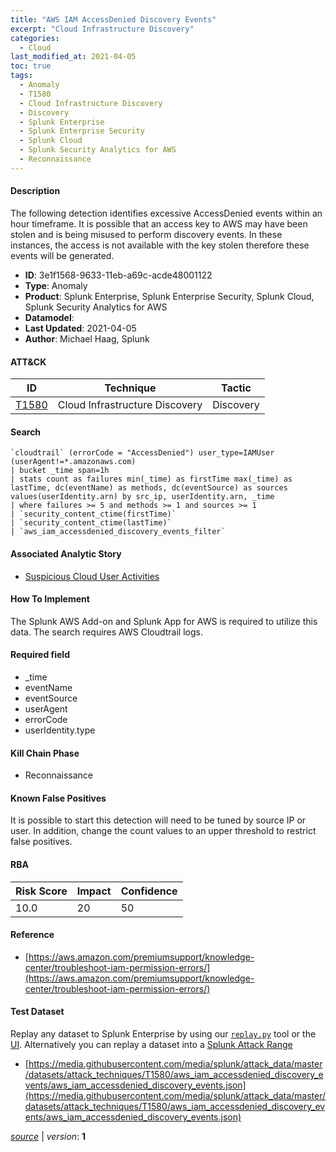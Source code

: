 ```yaml
---
title: "AWS IAM AccessDenied Discovery Events"
excerpt: "Cloud Infrastructure Discovery"
categories:
  - Cloud
last_modified_at: 2021-04-05
toc: true
tags:
  - Anomaly
  - T1580
  - Cloud Infrastructure Discovery
  - Discovery
  - Splunk Enterprise
  - Splunk Enterprise Security
  - Splunk Cloud
  - Splunk Security Analytics for AWS
  - Reconnaissance
---
```




#### Description

The following detection identifies excessive AccessDenied events within an hour timeframe. It is possible that an access key to AWS may have been stolen and is being misused to perform discovery events. In these instances, the access is not available with the key stolen therefore these events will be generated.

- **ID**: 3e1f1568-9633-11eb-a69c-acde48001122
- **Type**: Anomaly
- **Product**: Splunk Enterprise, Splunk Enterprise Security, Splunk Cloud, Splunk Security Analytics for AWS
- **Datamodel**: 
- **Last Updated**: 2021-04-05
- **Author**: Michael Haag, Splunk


#### ATT&CK

| ID          | Technique   | Tactic       |
| ----------- | ----------- |--------------|
| [T1580](https://attack.mitre.org/techniques/T1580/) | Cloud Infrastructure Discovery | Discovery |


#### Search

```
`cloudtrail` (errorCode = "AccessDenied") user_type=IAMUser (userAgent!=*.amazonaws.com) 
| bucket _time span=1h 
| stats count as failures min(_time) as firstTime max(_time) as lastTime, dc(eventName) as methods, dc(eventSource) as sources values(userIdentity.arn) by src_ip, userIdentity.arn, _time 
| where failures >= 5 and methods >= 1 and sources >= 1 
| `security_content_ctime(firstTime)` 
| `security_content_ctime(lastTime)` 
| `aws_iam_accessdenied_discovery_events_filter`
```

#### Associated Analytic Story
* [Suspicious Cloud User Activities](/stories/suspicious_cloud_user_activities)


#### How To Implement
The Splunk AWS Add-on and Splunk App for AWS is required to utilize this data. The search requires AWS Cloudtrail logs.

#### Required field
* _time
* eventName
* eventSource
* userAgent
* errorCode
* userIdentity.type


#### Kill Chain Phase
* Reconnaissance


#### Known False Positives
It is possible to start this detection will need to be tuned by source IP or user. In addition, change the count values to an upper threshold to restrict false positives.



#### RBA

| Risk Score  | Impact      | Confidence   |
| ----------- | ----------- |--------------|
| 10.0 | 20 | 50 |



#### Reference

* [https://aws.amazon.com/premiumsupport/knowledge-center/troubleshoot-iam-permission-errors/](https://aws.amazon.com/premiumsupport/knowledge-center/troubleshoot-iam-permission-errors/)



#### Test Dataset
Replay any dataset to Splunk Enterprise by using our [`replay.py`](https://github.com/splunk/attack_data#using-replaypy) tool or the [UI](https://github.com/splunk/attack_data#using-ui).
Alternatively you can replay a dataset into a [Splunk Attack Range](https://github.com/splunk/attack_range#replay-dumps-into-attack-range-splunk-server)

* [https://media.githubusercontent.com/media/splunk/attack_data/master/datasets/attack_techniques/T1580/aws_iam_accessdenied_discovery_events/aws_iam_accessdenied_discovery_events.json](https://media.githubusercontent.com/media/splunk/attack_data/master/datasets/attack_techniques/T1580/aws_iam_accessdenied_discovery_events/aws_iam_accessdenied_discovery_events.json)



[*source*](https://github.com/splunk/security_content/tree/develop/detections/cloud/aws_iam_accessdenied_discovery_events.yml) \| *version*: **1**